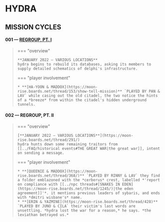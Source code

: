 # HYDRA

## MISSION CYCLES


#### 001 — [REGROUP, PT. I](https://moon-rise.boards.net/thread/39/)

> === "overview"
> 
>     **JANUARY 2022 — VARIOUS LOCATIONS**
>     hydra begins to rebuild its databases, asking its members to supply detailed schematics of delphi's infrastructure.
> 
> === "player involvement"
> 
>     * **[HA-YOON & MADDOX](https://moon-rise.boards.net/thread/153/show-tell-mission)** `PLAYED BY PAN & LAV` while casing out the old citadel, the two notice the hints of a *breeze* from within the citadel's hidden underground tunnels.

####  002 — REGROUP, PT. II

> === "overview"
> 
>     [**JANUARY 2022 — VARIOUS LOCATIONS**](https://moon-rise.boards.net/thread/291/)
>     hydra hunts down some remaining traitors from [[../FAQ/historical events#THE GREAT WAR|the great war]], intent on sending a message.
> 
> === "player involvement"
> 
>     * **[QUEENIE & MADDOX](https://moon-rise.boards.net/thread/368/)** `PLAYED BY RINNY & LAV` they find a folder emblazoned with the *cerberus* crest, labelled *'report on compliance with [[../npc threads#[SNAKES IN EDEN](https://moon-rise.boards.net/thread/1245/)|the eden agreement]]'*. it mentions previous leaders of sybaris, and ends with *dmitri wisbane's* name. 
>     * **[ERIN & YAZMINE](https://moon-rise.boards.net/thread/428)** `PLAYED BY JUNO & CILA` their victim's last words are unsettling. *hydra lost the war for a reason,* he says. *the leviathan betrayed us.*